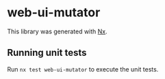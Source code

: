 # web-ui-mutator

This library was generated with [Nx](https://nx.dev).

## Running unit tests

Run `nx test web-ui-mutator` to execute the unit tests.
